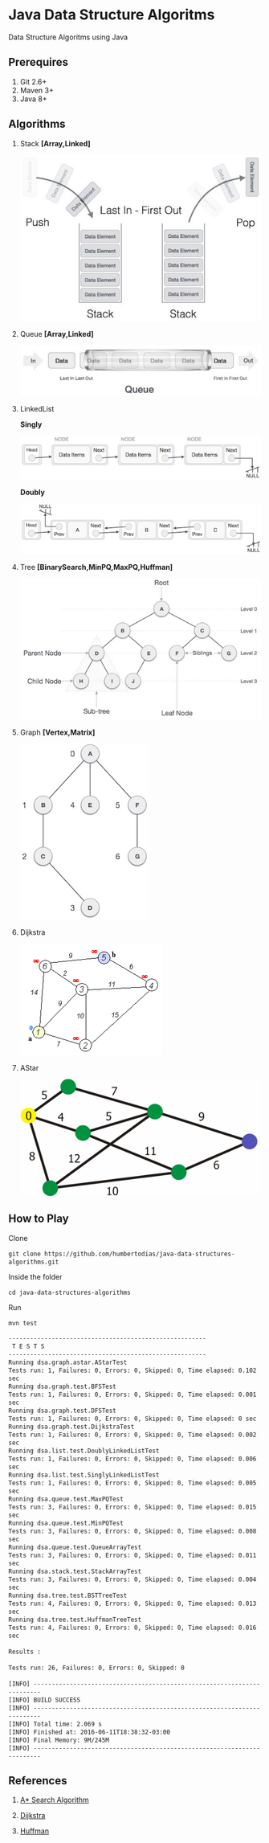 # Java Data Structure Algoritms

Data Structure Algoritms using Java


## Prerequires

1. Git 2.6+
2. Maven 3+
3. Java 8+

## Algorithms

1. Stack **[Array,Linked]**

	![Preview](doc/stack.jpg)

2. Queue **[Array,Linked]**

	![Preview](doc/queue.jpg)

3. LinkedList
	
	**Singly**	 
	
	![Preview](doc/linked_list.jpg)

	**Doubly**
	
	![Preview](doc/doubly_linked_list.jpg)

4. Tree **[BinarySearch,MinPQ,MaxPQ,Huffman]**

	![Preview](doc/binary_tree.jpg)

5. Graph **[Vertex,Matrix]**

	![Preview](doc/graph.jpg)

6. Dijkstra

	![Preview](doc/dijkstra.gif)

7. AStar

	![Preview](doc/a-star.gif)

## How to Play

Clone

```
git clone https://github.com/humbertodias/java-data-structures-algorithms.git
```

Inside the folder

```
cd java-data-structures-algorithms
```

Run

```
mvn test
```
```
-------------------------------------------------------
 T E S T S
-------------------------------------------------------
Running dsa.graph.astar.AStarTest
Tests run: 1, Failures: 0, Errors: 0, Skipped: 0, Time elapsed: 0.102 sec
Running dsa.graph.test.BFSTest
Tests run: 1, Failures: 0, Errors: 0, Skipped: 0, Time elapsed: 0.001 sec
Running dsa.graph.test.DFSTest
Tests run: 1, Failures: 0, Errors: 0, Skipped: 0, Time elapsed: 0 sec
Running dsa.graph.test.DijkstraTest
Tests run: 1, Failures: 0, Errors: 0, Skipped: 0, Time elapsed: 0.002 sec
Running dsa.list.test.DoublyLinkedListTest
Tests run: 1, Failures: 0, Errors: 0, Skipped: 0, Time elapsed: 0.006 sec
Running dsa.list.test.SinglyLinkedListTest
Tests run: 1, Failures: 0, Errors: 0, Skipped: 0, Time elapsed: 0.005 sec
Running dsa.queue.test.MaxPQTest
Tests run: 3, Failures: 0, Errors: 0, Skipped: 0, Time elapsed: 0.015 sec
Running dsa.queue.test.MinPQTest
Tests run: 3, Failures: 0, Errors: 0, Skipped: 0, Time elapsed: 0.008 sec
Running dsa.queue.test.QueueArrayTest
Tests run: 3, Failures: 0, Errors: 0, Skipped: 0, Time elapsed: 0.011 sec
Running dsa.stack.test.StackArrayTest
Tests run: 3, Failures: 0, Errors: 0, Skipped: 0, Time elapsed: 0.004 sec
Running dsa.tree.test.BSTTreeTest
Tests run: 4, Failures: 0, Errors: 0, Skipped: 0, Time elapsed: 0.013 sec
Running dsa.tree.test.HuffmanTreeTest
Tests run: 4, Failures: 0, Errors: 0, Skipped: 0, Time elapsed: 0.016 sec

Results :

Tests run: 26, Failures: 0, Errors: 0, Skipped: 0

[INFO] ------------------------------------------------------------------------
[INFO] BUILD SUCCESS
[INFO] ------------------------------------------------------------------------
[INFO] Total time: 2.069 s
[INFO] Finished at: 2016-06-11T18:38:32-03:00
[INFO] Final Memory: 9M/245M
[INFO] ------------------------------------------------------------------------
```


## References

1. [A* Search Algorithm](https://en.wikipedia.org/wiki/A*_search_algorithm)

2. [Dijkstra](http://www.vogella.com/tutorials/JavaAlgorithmsDijkstra/article.html)

3. [Huffman](https://rosettacode.org/wiki/Huffman_coding#Java)
